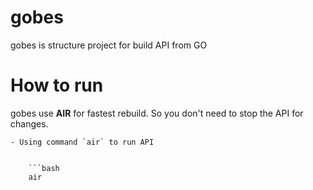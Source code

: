 # gobes
gobes is structure project for build API from GO


# How to run
gobes use **AIR** for fastest rebuild. So you don't need to stop the API for changes.

    - Using command `air` to run API


        ```bash
        air


